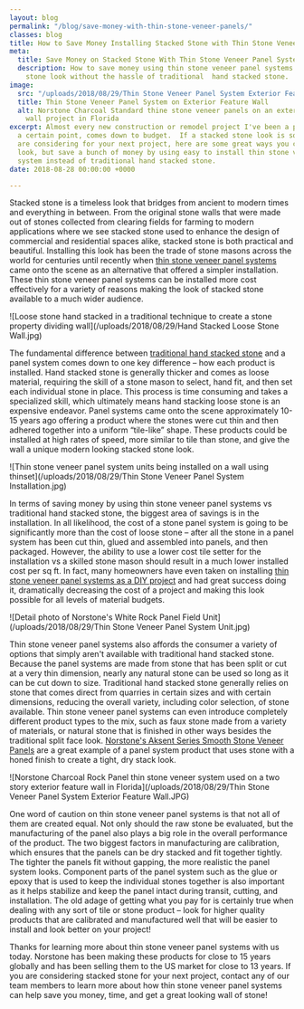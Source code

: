 ```yaml
---
layout: blog
permalink: "/blog/save-money-with-thin-stone-veneer-panels/"
classes: blog
title: How to Save Money Installing Stacked Stone with Thin Stone Veneer Panel Systems
meta:
  title: Save Money on Stacked Stone With Thin Stone Veneer Panel Systems
  description: How to save money using thin stone veneer panel systems for a stacked
    stone look without the hassle of traditional  hand stacked stone.
image:
  src: "/uploads/2018/08/29/Thin Stone Veneer Panel System Exterior Feature Wall.JPG"
  title: Thin Stone Veneer Panel System on Exterior Feature Wall
  alt: Norstone Charcoal Standard thine stone veneer panels on an exterior feature
    wall project in Florida
excerpt: Almost every new construction or remodel project I've been a part of, at
  a certain point, comes down to budget.  If a stacked stone look is something you
  are considering for your next project, here are some great ways you can get the
  look, but save a bunch of money by using easy to install thin stone veneer panel
  system instead of traditional hand stacked stone.
date: 2018-08-28 00:00:00 +0000

---
```

Stacked stone is a timeless look that bridges from ancient to modern times and everything in between.  From the original stone walls that were made out of stones collected from clearing fields for farming to modern applications where we see stacked stone used to enhance the design of commercial and residential spaces alike, stacked stone is both practical and beautiful.  Installing this look has been the trade of stone masons across the world for centuries until recently when [thin stone veneer panel systems](https://www.norstoneusa.com/) came onto the scene as an alternative that offered a simpler installation.  These thin stone veneer panel systems can be installed more cost effectively for a variety of reasons making the look of stacked stone available to a much wider audience.

![Loose stone hand stacked in a traditional technique to create a stone property dividing wall](/uploads/2018/08/29/Hand Stacked Loose Stone Wall.jpg)

The fundamental difference between [traditional hand stacked stone](https://www.norstoneusa.com/blog/norstone-industry-series-what-is-stacked-stone/) and a panel system comes down to one key difference – how each product is installed.  Hand stacked stone is generally thicker and comes as loose material, requiring the skill of a stone mason to select, hand fit, and then set each individual stone in place.  This process is time consuming and takes a specialized skill, which ultimately means hand stacking loose stone is an expensive endeavor.  Panel systems came onto the scene approximately 10-15 years ago offering a product where the stones were cut thin  and then adhered together into a uniform “tile-like” shape.  These products could be installed at high rates of speed, more similar to tile than stone, and give the wall a unique modern looking stacked stone look.

![Thin stone veneer panel system units being installed on a wall using thinset](/uploads/2018/08/29/Thin Stone Veneer Panel System Installation.jpg)

In terms of saving money by using thin stone veneer panel systems vs traditional hand stacked stone, the biggest area of savings is in the installation.  In all likelihood, the cost of a stone panel system is going to be significantly more than the cost of loose stone – after all the stone in a panel system has been cut thin, glued and assembled into panels, and then packaged.  However, the ability to use a lower cost tile setter for the installation vs a skilled stone mason should result in a much lower installed cost per sq ft.  In fact, many homeowners have even taken on installing [thin stone veneer panel systems as a DIY project](https://www.norstoneusa.com/blog/norstone-diy-infographic/) and had great success doing it, dramatically decreasing the cost of a project and making this look possible for all levels of material budgets.

![Detail photo of Norstone's White Rock Panel Field Unit](/uploads/2018/08/29/Thin Stone Veneer Panel System Unit.jpg)

Thin stone veneer panel systems also affords the consumer a variety of options that simply aren't available with traditional hand stacked stone.  Because the panel systems are made from stone that has been split or cut at a very thin dimension, nearly any natural stone can be used so long as it can be cut down to size.  Traditional hand stacked stone generally relies on stone that comes direct from quarries in certain sizes and with certain dimensions, reducing the overall variety, including color selection, of stone available.  Thin stone veneer panel systems can even introduce completely different product types to the mix, such as faux stone made from a variety of materials, or natural stone that is finished in other ways besides the traditional split face look.  [Norstone's Aksent Series Smooth Stone Veneer Panels](https://www.norstoneusa.com/products/aksent-modern-tiles/) are a great example of a panel system product that uses stone with a honed finish to create a tight, dry stack look.

![Norstone Charcoal Rock Panel thin stone veneer system used on a two story exterior feature wall in Florida](/uploads/2018/08/29/Thin Stone Veneer Panel System Exterior Feature Wall.JPG)

One word of caution on thin stone veneer panel systems is that not all of them are created equal.  Not only should the raw stone be evaluated, but the manufacturing of the panel also plays a big role in the overall performance of the product.  The two biggest factors in manufacturing are calibration, which ensures that the panels can be dry stacked and fit together tightly.  The tighter the panels fit without gapping, the more realistic the panel system looks.  Component parts of the panel system such as the glue or epoxy that is used to keep the individual stones together is also important as it helps stabilize and keep the panel intact during transit, cutting, and installation.  The old adage of getting what you pay for is certainly true when dealing with any sort of tile or stone product – look for higher quality products that are calibrated and manufactured well that will be easier to install and look better on your project!

Thanks for learning more about thin stone veneer panel systems with us today.  Norstone has been making these products for close to 15 years globally and has been selling them to the US market for close to 13 years.  If you are considering stacked stone for your next project, contact any of our team members to learn more about how thin stone veneer panel systems can help save you money, time, and get a great looking wall of stone!